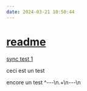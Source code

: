 ```yaml
---
date: 2024-03-21 10:50:44
---
```

# [readme](readme.md)
[sync test 1](./Folder01/InsideFolder01/sync%20test%201.md)

ceci est un test


encore un test ^---\n.+\n---\n

